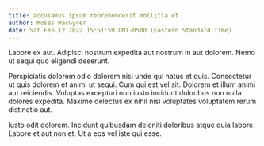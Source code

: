 ```yaml
---
title: accusamus ipsum reprehenderit mollitia et
author: Moses MacGyver
date: Sat Feb 12 2022 15:51:59 GMT-0500 (Eastern Standard Time)
---
```

Labore ex aut. Adipisci nostrum expedita aut nostrum in aut dolorem. Nemo ut sequi quo eligendi deserunt.

 Perspiciatis dolorem odio dolorem nisi unde qui natus et quis. Consectetur ut quis dolorem et animi ut sequi. Cum qui est vel sit. Dolorem et illum animi aut reiciendis. Voluptas excepturi non iusto incidunt doloribus non nulla dolores expedita. Maxime delectus ex nihil nisi voluptates voluptatem rerum distinctio aut.

 Iusto odit dolorem. Incidunt quibusdam deleniti doloribus atque quia labore. Labore et aut non et. Ut a eos vel iste qui esse.